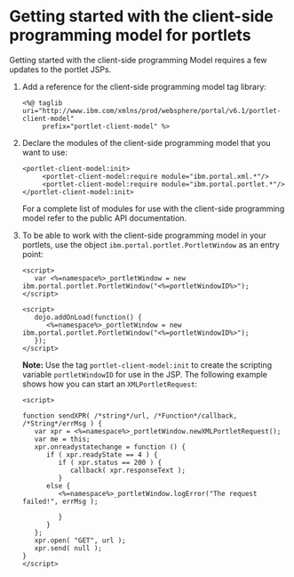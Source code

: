 # Getting started with the client-side programming model for portlets

Getting started with the client-side programming Model requires a few updates to the portlet JSPs.

1.  Add a reference for the client-side programming model tag library:

    ```
    <%@ taglib uri="http://www.ibm.com/xmlns/prod/websphere/portal/v6.1/portlet-client-model"
         prefix="portlet-client-model" %>
    ```

2.  Declare the modules of the client-side programming model that you want to use:

    ```
    <portlet-client-model:init>
         <portlet-client-model:require module="ibm.portal.xml.*"/>
         <portlet-client-model:require module="ibm.portal.portlet.*"/>
    </portlet-client-model:init>
    ```

    For a complete list of modules for use with the client-side programming model refer to the public API documentation.

3.  To be able to work with the client-side programming model in your portlets, use the object `ibm.portal.portlet.PortletWindow` as an entry point:

    ```
    <script>
       var <%=namespace%>_portletWindow = new ibm.portal.portlet.PortletWindow("<%=portletWindowID%>");
    </script>
    ```

    ```
    <script>
       dojo.addOnLoad(function() {
          <%=namespace%>_portletWindow = new ibm.portal.portlet.PortletWindow("<%=portletWindowID%>");
       });
    </script>
    ```

    **Note:** Use the tag `portlet-client-model:init` to create the scripting variable `portletWindowID` for use in the JSP. The following example shows how you can start an `XMLPortletRequest`:

    ```
    <script>
    
    function sendXPR( /*string*/url, /*Function*/callback, /*String*/errMsg ) {
       var xpr = <%=namespace%>_portletWindow.newXMLPortletRequest();
       var me = this;
       xpr.onreadystatechange = function () { 
          if ( xpr.readyState == 4 ) {    
             if ( xpr.status == 200 ) {
                callback( xpr.responseText );
             }
          else {
             <%=namespace%>_portletWindow.logError("The request failed!", errMsg );
    
             }    
          }
       };
       xpr.open( "GET", url );
       xpr.send( null );
    }
    </script>
    ```



